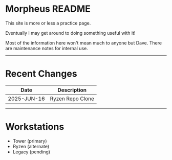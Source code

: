 
# Morpheus README

This site is more or less a practice page.

Eventually I may get around to doing something useful with it!

Most of the information here won't mean much to anyone
but Dave. There are maintenance notes for internal use.

---

# Recent Changes

| Date         | Description      |
|--------------|------------------|
| 2025-JUN-16  | Ryzen Repo Clone |

---

# Workstations

- Tower (primary)
- Ryzen (alternate)
- Legacy (pending)

